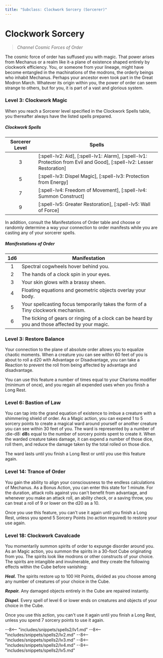 ```yaml
---
title: "Subclass: Clockwork Sorcery (Sorcerer)"
---
```


<p style="display:none">
Channel Cosmic Forces of Order
</p>

# Clockwork Sorcery

> *Channel Cosmic Forces of Order*

The cosmic force of order has suffused you with magic. That power arises from Mechanus or a realm like it-a plane of existence shaped entirely by clockwork efficiency. You, or someone from your lineage, might have become entangled in the machinations of the modrons, the orderly beings who inhabit Mechanus. Perhaps your ancestor even took part in the Great Modron March. Whatever its origin within you, the power of order can seem strange to others, but for you, it is part of a vast and glorious system.

### Level 3: Clockwork Magic

When you reach a Sorcerer level specified in the Clockwork Spells table, you thereafter always have the listed spells prepared.

##### Clockwork Spells

| Sorcerer Level | Spells |
|:-:|---|
| 3 | [:spell-lv2: Aid], [:spell-lv1: Alarm], [:spell-lv1: Protection from Evil and Good], [:spell-lv2: Lesser Restoration] |
| 5 | [:spell-lv3: Dispel Magic], [:spell-lv3: Protection from Energy] |
| 7 | [:spell-lv4: Freedom of Movement], [:spell-lv4: Summon Construct] |
| 9 | [:spell-lv5: Greater Restoration], [:spell-lv5: Wall of Force] |

In addition, consult the Manifestations of Order table and choose or randomly determine a way your connection to order manifests while you are casting any of your sorcerer spells.

##### Manifestations of Order

| 1d6 | Manifestation |
|:-:|---|
| 1 | Spectral cogwheels hover behind you. |
| 2 | The hands of a clock spin in your eyes. |
| 3 | Your skin glows with a brassy sheen. |
| 4 | Floating equations and geometric objects overlay your body. |
| 5 | Your spellcasting focus temporarily takes the form of a Tiny clockwork mechanism. |
| 6 | The ticking of gears or ringing of a clock can be heard by you and those affected by your magic. |

### Level 3: Restore Balance

Your connection to the plane of absolute order allows you to equalize chaotic moments. When a creature you can see within 60 feet of you is about to roll a d20 with Advantage or Disadvantage, you can take a Reaction to prevent the roll from being affected by advantage and disadvantage.

You can use this feature a number of times equal to your Charisma modifier (minimum of once), and you regain all expended uses when you finish a Long Rest.

### Level 6: Bastion of Law

You can tap into the grand equation of existence to imbue a creature with a shimmering shield of order. As a Magic action, you can expend 1 to 5 sorcery points to create a magical ward around yourself or another creature you can see within 30 feet of you. The ward is represented by a number of :die-d8: **d8**s equal to the number of sorcery points spent to create it. When the warded creature takes damage, it can expend a number of those dice, roll them, and reduce the damage taken by the total rolled on those dice.

The ward lasts until you finish a Long Rest or until you use this feature again.

### Level 14: Trance of Order

You gain the ability to align your consciousness to the endless calculations of Mechanus. As a Bonus Action, you can enter this state for 1 minute. For the duration, attack rolls against you can't benefit from advantage, and whenever you make an attack roll, an ability check, or a saving throw, you can treat a roll of 9 or lower on the d20 as a 10.

Once you use this feature, you can't use it again until you finish a Long Rest, unless you spend 5 Sorcery Points (no action required) to restore your use again.

### Level 18: Clockwork Cavalcade

You momentarily summon spirits of order to expunge disorder around you. As an Magic action, you summon the spirits in a 30-foot Cube originating from you. The spirits look like modrons or other constructs of your choice. The spirits are intangible and invulnerable, and they create the following effects within the Cube before vanishing:

***Heal.*** The spirits restore up to 100 Hit Points, divided as you choose among any number of creatures of your choice in the Cube.

***Repair.*** Any damaged objects entirely in the Cube are repaired instantly.

***Dispel.*** Every spell of level 6 or lower ends on creatures and objects of your choice in the Cube.

Once you use this action, you can't use it again until you finish a Long Rest, unless you spend 7 sorcery points to use it again.

--8<-- "includes/snippets/spells2/lv1.md"
--8<-- "includes/snippets/spells2/lv2.md"
--8<-- "includes/snippets/spells2/lv3.md"
--8<-- "includes/snippets/spells2/lv4.md"
--8<-- "includes/snippets/spells2/lv5.md"